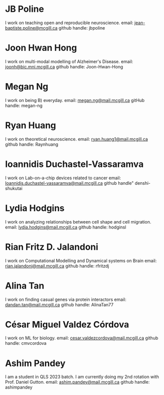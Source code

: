 # JB Poline
I work on teaching open and reproducible neuroscience.
email: jean-baptiste.poline@mcgill.ca
github handle: jbpoline

# Joon Hwan Hong
I work on multi-modal modelling of Alzheimer's Disease.
email: joonh@bic.mni.mcgill.ca
github handle: Joon-Hwan-Hong

# Megan Ng
I work on being B) everyday.
email: megan.ng@mail.mcgill.ca
gitHub handle: megan-ng

# Ryan Huang
I work on theoretical neuroscience.
email: ryan.huang1@mail.mcgill.ca
github handle: Raynhuang

# Ioannidis Duchastel-Vassaramva
I work on Lab-on-a-chip devices related to cancer
email: Ioannidis.duchastel-vassaramva@mail.mcgill.ca
github handle" denshi-shukutai

# Lydia Hodgins
I work on analyzing relationships between cell shape and cell migration.
email: lydia.hodgins@mail.mcgill.ca
github handle: hodginsl


# Rian Fritz D. Jalandoni
I work on Computational Modelling and Dynamical systems on Brain
email: rian.jalandoni@mail.mcgill.ca
github handle: rfritzdj

# Alina Tan
I work on finding casual genes via protein interactors
email: dandan.tan@mail.mcgill.ca
github handle: AlinaTan77

# César Miguel Valdez Córdova
I work on ML for biology.
email: cesar.valdezcordova@mail.mcgill.ca
github handle: cmvcordova

# Ashim Pandey
I am a student in QLS 2023 batch. I am currently doing my 2nd rotation with Prof. Daniel Gutton.
email: ashim.pandey@mail.mcgill.ca
github handle: ashimpandey
